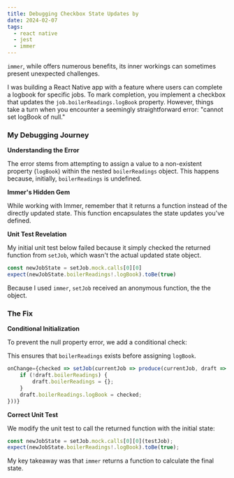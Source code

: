 ```yaml
---
title: Debugging Checkbox State Updates by 
date: 2024-02-07
tags:
  - react native
  - jest
  - immer
---
```


`immer`, while offers numerous benefits, its inner workings can sometimes present unexpected challenges.


I was building a React Native app with a feature where users can complete a logbook for specific jobs. To mark completion, you implement a checkbox that updates the `job.boilerReadings.logBook` property. However, things take a turn when you encounter a seemingly straightforward error: "cannot set logBook of null."


### **My Debugging Journey**


**Understanding the Error**


The error stems from attempting to assign a value to a non-existent property (`logBook`) within the nested `boilerReadings` object. This happens because, initially, `boilerReadings` is undefined.


**Immer's Hidden Gem**


While working with Immer, remember that it returns a function instead of the directly updated state. This function encapsulates the state updates you've defined.


**Unit Test Revelation**


My initial unit test below failed because it simply checked the returned function from `setJob`, which wasn't the actual updated state object.


```typescript
const newJobState = setJob.mock.calls[0][0]
expect(newJobState.boilerReadings!.logBook).toBe(true)
```


Because I used `immer`, `setJob` received an anonymous function, the the object.


### **The Fix**


**Conditional Initialization**


To prevent the null property error, we add a conditional check:


This ensures that `boilerReadings` exists before assigning `logBook`.


```typescript
onChange={checked => setJob(currentJob => produce(currentJob, draft => {
    if (!draft.boilerReadings) {
        draft.boilerReadings = {};
    }
    draft.boilerReadings.logBook = checked;
}))}
```


**Correct Unit Test**


We modify the unit test to call the returned function with the initial state:


```typescript
const newJobState = setJob.mock.calls[0][0](testJob);
expect(newJobState.boilerReadings!.logBook).toBe(true);
```


My key takeaway was that `immer` returns a function to calculate the final state.


